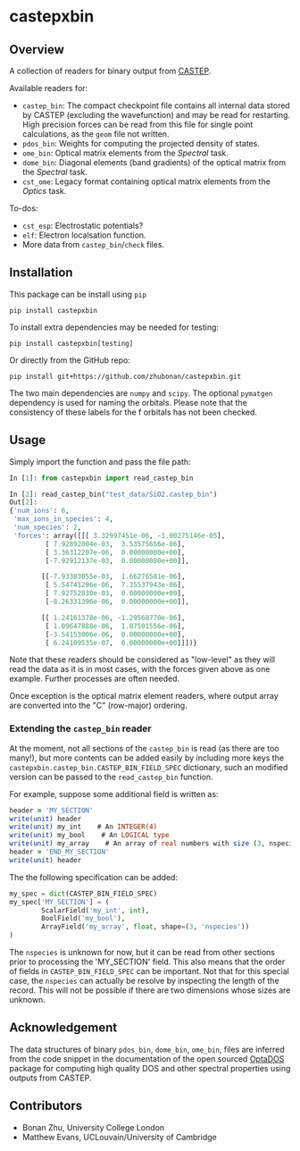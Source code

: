 # castepxbin

## Overview

A collection of readers for binary output from [CASTEP](http://www.castep.org).

Available readers for:

- `castep_bin`: The compact checkpoint file contains all internal data stored by CASTEP (excluding the wavefunction) and may be read for restarting. High precision forces can be read from this file for single point calculations, as the `geom` file not written.
- `pdos_bin`: Weights for computing the projected density of states.
- `ome_bin`: Optical matrix elements from the *Spectral* task.
- `dome_bin`: Diagonal elements (band gradients) of the optical matrix from the *Spectral* task.
- `cst_ome`: Legacy format containing optical matrix elements from the *Optics* task.


To-dos:

- `cst_esp`: Electrostatic potentials?
- `elf`: Electron localsation function.
- More data from `castep_bin`/`check` files.


## Installation

This package can be install using `pip`

```
pip install castepxbin
```

To install extra dependencies may be needed for testing:

```
pip install castepxbin[testing]
```

Or directly from the GitHub repo:

```
pip install git+https://github.com/zhubonan/castepxbin.git
```

The two main dependencies are `numpy` and `scipy`.
The optional `pymatgen` dependency is used for naming the orbitals.
Please note that the consistency of these labels for the f orbitals has not been checked.

## Usage

Simply import the function and pass the file path:

```python
In [1]: from castepxbin import read_castep_bin

In [2]: read_castep_bin("test_data/SiO2.castep_bin")
Out[2]:
{'num_ions': 6,
 'max_ions_in_species': 4,
 'num_species': 2,
 'forces': array([[[ 3.32997451e-06, -1.00275146e-05],
         [ 7.92892004e-03,  3.53575656e-06],
         [ 3.36312207e-06,  0.00000000e+00],
         [-7.92912137e-03,  0.00000000e+00]],

        [[-7.93383055e-03,  1.66276581e-06],
         [ 5.54741296e-06,  7.35537943e-06],
         [ 7.92752830e-03,  0.00000000e+00],
         [-8.26331396e-06,  0.00000000e+00]],

        [[ 1.24161378e-06, -1.29568770e-06],
         [ 1.09647888e-06,  1.87501556e-06],
         [-3.54153006e-06,  0.00000000e+00],
         [ 6.24109535e-07,  0.00000000e+00]]])}
```

Note that these readers should be considered as "low-level" as they will read the data as it is in most cases, with the forces given above as one example. Further processes are often needed.

Once exception is the optical matrix element readers, where output array are converted into the "C" (row-major) ordering.

### Extending the `castep_bin` reader

At the moment, not all sections of the `castep_bin` is read (as there are too many!), but more contents can be added easily by including more keys the `castepxbin.castep_bin.CASTEP_BIN_FIELD_SPEC` dictionary, such an modified version can be passed to the `read_castep_bin` function.

For example, suppose some additional field is written as:

```fortran
header = 'MY_SECTION'
write(unit) header
write(unit) my_int    # An INTEGER(4)
write(unit) my_bool    # An LOGICAL type
write(unit) my_array    # An array of real numbers with size (3, nspecies)
header = 'END_MY_SECTION'
write(unit) header
```

The the following specification can be added:

```python
my_spec = dict(CASTEP_BIN_FIELD_SPEC)
my_spec['MY_SECTION'] = (
        ScalarField('my_int', int),
        BoolField('my_bool'),
        ArrayField('my_array', float, shape=(3, 'nspecies'))
)
```

The `nspecies` is unknown for now, but it can be read from other sections prior to processing the  'MY_SECTION' field.
This also means that the order of fields in `CASTEP_BIN_FIELD_SPEC` can be important.
Not that for this special case, the `nspecies` can actually be resolve by inspecting the length of the record.
This will not be possible if there are two dimensions whose sizes are unknown.

## Acknowledgement

The data structures of binary `pdos_bin`, `dome_bin`, `ome_bin`, files are inferred from the code snippet
in the documentation of the open sourced [OptaDOS](https://github.com/optados-developers/optados) package for computing high quality DOS and other spectral properties using outputs from CASTEP.

## Contributors

- Bonan Zhu, University College London
- Matthew Evans, UCLouvain/University of Cambridge